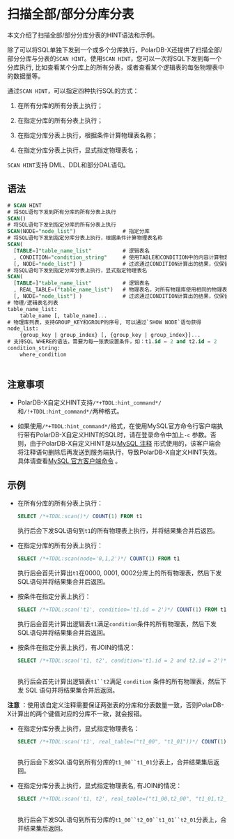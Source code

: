 扫描全部/部分分库分表 
================================

本文介绍了扫描全部/部分分库分表的HINT语法和示例。

除了可以将SQL单独下发到一个或多个分库执行，PolarDB-X还提供了扫描全部/部分分库与分表的`SCAN HINT`。使用`SCAN HINT`，您可以一次将SQL下发到每一个分库执行, 比如查看某个分库上的所有分表，或者查看某个逻辑表的每张物理表中的数据量等。

通过`SCAN HINT`，可以指定四种执行SQL的方式：

1. 在所有分库的所有分表上执行；

2. 在指定分库的所有分表上执行；

3. 在指定分库分表上执行，根据条件计算物理表名称；

4. 在指定分库分表上执行，显式指定物理表名；




`SCAN HINT`支持 DML、DDL和部分DAL语句。

语法 
-----------------------

```sql
# SCAN HINT
# 将SQL语句下发到所有分库的所有分表上执行
SCAN()                               
# 将SQL语句下发到指定分库的所有分表上执行
SCAN(NODE="node_list")               # 指定分库
# 将SQL语句下发到指定分库分表上执行，根据条件计算物理表名称
SCAN(
  [TABLE=]"table_name_list"          # 逻辑表名
  , CONDITION="condition_string"     # 使用TABLE和CONDITION中的内容计算物理库表名称
  [, NODE="node_list"] )             # 过滤通过CONDITION计算出的结果，仅保留指定物理库
# 将SQL语句下发到指定分库分表上执行，显式指定物理表名
SCAN(
  [TABLE=]"table_name_list"          # 逻辑表名
  , REAL_TABLE=("table_name_list")   # 物理表名，对所有物理库使用相同的物理表名
  [, NODE="node_list"] )             # 过滤通过CONDITION计算出的结果，仅保留指定物理库
# 物理/逻辑表名列表
table_name_list: 
    table_name [, table_name]...
# 物理库列表，支持GROUP_KEY和GROUP的序号, 可以通过`SHOW NODE`语句获得 
node_list: 
    {group_key | group_index} [, {group_key | group_index}]...
# 支持SQL WHERE的语法，需要为每一张表设置条件，如：t1.id = 2 and t2.id = 2
condition_string: 
    where_condition
            
```



注意事项 
-------------------------

* PolarDB-X自定义HINT支持`/*+TDDL:hint_command*/`和`/!+TDDL:hint_command*/`两种格式。

* 如果使用`/*+TDDL:hint_command*/`格式，在使用MySQL官方命令行客户端执行带有PolarDB-X自定义HINT的SQL时，请在登录命令中加上`-c` 参数。否则，由于PolarDB-X自定义HINT是以[MySQL 注释](https://dev.mysql.com/doc/refman/5.6/en/comments.html) 形式使用的，该客户端会将注释语句删除后再发送到服务端执行，导致PolarDB-X自定义HINT失效。具体请查看[MySQL 官方客户端命令](https://dev.mysql.com/doc/refman/5.6/en/mysql-command-options.html#option_mysql_comments) 。




示例 
-----------------------

* 在所有分库的所有分表上执行：

  ```sql
  SELECT /*+TDDL:scan()*/ COUNT(1) FROM t1      
  ```

  

  执行后会下发SQL语句到`t1`的所有物理表上执行，并将结果集合并后返回。
  

* 在指定分库的所有分表上执行：

  ```sql
  SELECT /*+TDDL:scan(node='0,1,2')*/ COUNT(1) FROM t1          
  ```

  

  执行后会首先计算出`t1`在0000, 0001, 0002分库上的所有物理表，然后下发SQL语句并将结果集合并后返回。
  

* 按条件在指定分表上执行：

  ```sql
  SELECT /*+TDDL:scan('t1', condition='t1.id = 2')*/ COUNT(1) FROM t1           
  ```

  

  执行后会首先计算出逻辑表`t1`满足`condition`条件的所有物理表，然后下发SQL语句并将结果集合并后返回。
  

* 按条件在指定分表上执行，有JOIN的情况：

  ```sql
  SELECT /*+TDDL:scan('t1, t2', condition='t1.id = 2 and t2.id = 2')*/ * FROM t1 a JOIN t2 b ON a.id = b.id WHERE b.name = "test"
              
  ```

  

  执行后会首先计算出逻辑表`t1``t2`满足 `condition` 条件的所有物理表，然后下发 SQL 语句并将结果集合并后返回。 
  
**注意** ：使用该自定义注释需要保证两张表的分库和分表数量一致，否则PolarDB-X计算出的两个键值对应的分库不一致，就会报错。
  

* 在指定分库分表上执行，显式指定物理表名：

  ```sql
  SELECT /*+TDDL:scan('t1', real_table=("t1_00", "t1_01"))*/ COUNT(1) FROM t1
              
  ```

  

  执行后会下发SQL语句到所有分库的```t1_00``t1_01```分表上，合并结果集后返回。
  

* 在指定分库分表上执行，显式指定物理表名, 有JOIN的情况：

  ```sql
  SELECT /*+TDDL:scan('t1, t2', real_table=("t1_00,t2_00", "t1_01,t2_01"))*/ * FROM t1 a JOIN t2 b ON a.id = b.id WHERE b.name = "test";
              
  ```

  

  执行后会下发SQL语句到所有分库的`t1_00``t2_00``t1_01``t2_01`分表上，合并结果集后返回。
  



